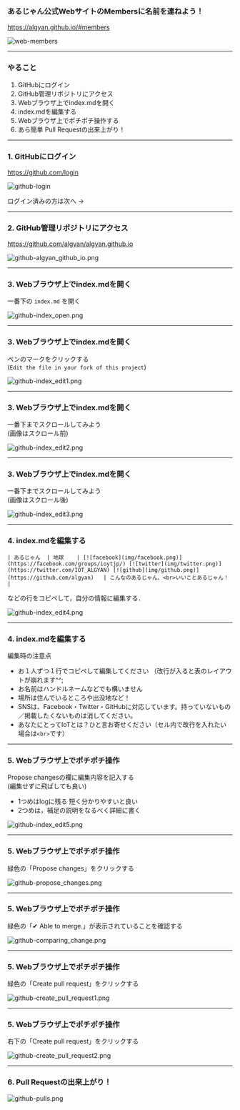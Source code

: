 ### あるじゃん公式WebサイトのMembersに名前を連ねよう！

https://algyan.github.io/#members

![web-members](assets/web-members.png)

---

### やること

1. GitHubにログイン
2. GitHub管理リポジトリにアクセス
3. Webブラウザ上でindex.mdを開く
4. index.mdを編集する
5. Webブラウザ上でポチポチ操作する
6. あら簡単 Pull Requestの出来上がり！

---

### 1. GitHubにログイン

https://github.com/login

![github-login](assets/github-login.png)

ログイン済みの方は次へ →

---

### 2. GitHub管理リポジトリにアクセス

https://github.com/algyan/algyan.github.io

![github-algyan_github_io.png](assets/github-algyan_github_io.png)

---

### 3. Webブラウザ上でindex.mdを開く

一番下の `index.md` を開く

![github-index_open.png](assets/github-index_open.png)

---

### 3. Webブラウザ上でindex.mdを開く

ペンのマークをクリックする  
(`Edit the file in your fork of this project`)

![github-index_edit1.png](assets/github-index_edit1.png)

---

### 3. Webブラウザ上でindex.mdを開く

一番下までスクロールしてみよう  
(画像はスクロール前)

![github-index_edit2.png](assets/github-index_edit2.png)

---

### 3. Webブラウザ上でindex.mdを開く

一番下までスクロールしてみよう  
(画像はスクロール後)

![github-index_edit3.png](assets/github-index_edit3.png)

---

### 4. index.mdを編集する

```
| あるじゃん  | 地球    | [![facebook](img/facebook.png)](https://facebook.com/groups/ioytjp/) [![twitter](img/twitter.png)](https://twitter.com/IOT_ALGYAN) [![github](img/github.png)](https://github.com/algyan)   | こんなのあるじゃん、<br>いいことあるじゃん！ |
```

などの行をコピペして，自分の情報に編集する．

![github-index_edit4.png](assets/github-index_edit4.png)

---

### 4. index.mdを編集する

編集時の注意点
- お１人ずつ１行でコピペして編集してください  （改行が入ると表のレイアウトが崩れます^^;
- お名前はハンドルネームなどでも構いません
- 場所は住んでいるところや出没地など！
- SNSは、Facebook・Twitter・GitHubに対応しています。持っていないもの／掲載したくないものは消してください。
- あなたにとってIoTとは？ひと言お寄せください（セル内で改行を入れたい場合は`<br>`です）

---

### 5. Webブラウザ上でポチポチ操作

Propose changesの欄に編集内容を記入する  
(編集せずに飛ばしても良い)
- 1つめはlogに残る 短く分かりやすいと良い
- 2つめは，補足の説明をなるべく詳細に書く

![github-index_edit5.png](assets/github-index_edit5.png)

---

### 5. Webブラウザ上でポチポチ操作

緑色の「Propose changes」をクリックする

![github-propose_changes.png](assets/github-propose_changes.png)

---

### 5. Webブラウザ上でポチポチ操作

緑色の「✔ Able to merge.」が表示されていることを確認する

![github-comparing_change.png](assets/github-comparing_change.png)

---

### 5. Webブラウザ上でポチポチ操作

緑色の「Create pull request」をクリックする

![github-create_pull_request1.png](assets/github-create_pull_request1.png)

---

### 5. Webブラウザ上でポチポチ操作

右下の「Create pull request」をクリックする

![github-create_pull_request2.png](assets/github-create_pull_request2.png)

---

### 6. Pull Requestの出来上がり！

![github-pulls.png](assets/github-pulls.png)

